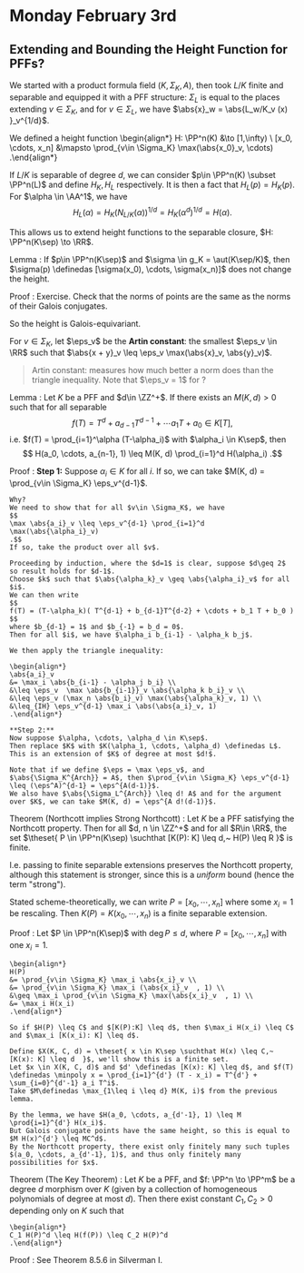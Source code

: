# Monday February 3rd

## Extending and Bounding the Height Function for PFFs?

We started with a product formula field $(K, \Sigma_K, A)$, then took $L/K$ finite and separable and equipped it with a PFF structure:
$\Sigma_L$ is equal to the places extending $v\in \Sigma_K$, and for $v\in \Sigma_L$, we have $\abs{x}_w = \abs{L_w/K_v (x)  }_v^{1/d}$.

We defined a height function 
\begin{align*}
H: \PP^n(K) &\to [1,\infty) \\
[x_0, \cdots, x_n] &\mapsto \prod_{v\in \Sigma_K} \max(\abs{x_0}_v, \cdots)
.\end{align*}

If $L/K$ is separable of degree $d$, we can consider $p\in \PP^n(K) \subset \PP^n(L)$ and define $H_K, H_L$ respectively.
It is then a fact that $H_L(p) = H_K(p)$.
For $\alpha \in \AA^1$, we have 
$$
H_L(\alpha) = H_K(N_{L/K}(\alpha))^{1/d} = H_K(\alpha^d)^{1/d} = H(\alpha)
.$$

This allows us to extend height functions to the separable closure, $H: \PP^n(K\sep) \to \RR$.

Lemma
: If $p\in \PP^n(K\sep)$ and $\sigma \in g_K = \aut(K\sep/K)$, then $\sigma(p) \definedas [\sigma(x_0), \cdots, \sigma(x_n)]$ does not change the height.

Proof
: Exercise.
	Check that the norms of points are the same as the norms of their Galois conjugates.
	
So the height is Galois-equivariant.

For $v\in \Sigma_K$, let $\eps_v$ be the **Artin constant**: the smallest $\eps_v \in \RR$ such that $\abs{x + y}_v \leq \eps_v \max(\abs{x}_v, \abs{y}_v)$.

> Artin constant: measures how much better a norm does than the triangle inequality.
> Note that $\eps_v = 1$ for ?

Lemma
: Let $K$ be a PFF and $d\in \ZZ^+$.
	If there exists an $M(K, d) > 0$ such that for all separable 
	$$
	f(T) = T^d + a_{d-1}T^{d-1} + \cdots a_1 T + a_0 \in K[T]
	,$$ 
	i.e. $f(T) = \prod_{i=1}^\alpha (T-\alpha_i)$ with $\alpha_i \in K\sep$, then 
	$$
	H(a_0, \cdots, a_{n-1}, 1) \leq M(K, d) \prod_{i=1}^d H(\alpha_i)
	.$$

Proof
: **Step 1:**
	Suppose $\alpha_i \in K$ for all $i$.
	If so, we can take $M(K, d) = \prod_{v\in \Sigma_K} \eps_v^{d-1}$.

	Why?
	We need to show that for all $v\in \Sigma_K$, we have 
	$$
	\max \abs{a_i}_v \leq \eps_v^{d-1} \prod_{i=1}^d \max(\abs{\alpha_i}_v)
	.$$
	If so, take the product over all $v$.

	Proceeding by induction, where the $d=1$ is clear, suppose $d\geq 2$ so result holds for $d-1$.
	Choose $k$ such that $\abs{\alpha_k}_v \geq \abs{\alpha_i}_v$ for all $i$.
	We can then write 
	$$
	f(T) = (T-\alpha_k)( T^{d-1} + b_{d-1}T^{d-2} + \cdots + b_1 T + b_0 )
	$$ 
	where $b_{d-1} = 1$ and $b_{-1} = b_d = 0$.
	Then for all $i$, we have $\alpha_i b_{i-1} - \alpha_k b_j$.

	We then apply the triangle inequality:

	\begin{align*}
	\abs{a_i}_v 
	&= \max_i \abs{b_{i-1} - \alpha_j b_i} \\
	&\leq \eps_v  \max \abs{b_{i-1}}_v \abs{\alpha_k b_i}_v \\
	&\leq \eps_v (\max_n \abs{b_i}_v) \max(\abs{\alpha_k}_v, 1) \\
	&\leq_{IH} \eps_v^{d-1} \max_i \abs(\abs{a_i}_v, 1)
	.\end{align*}

	**Step 2:**
	Now suppose $\alpha, \cdots, \alpha_d \in K\sep$.
	Then replace $K$ with $K(\alpha_1, \cdots, \alpha_d) \definedas L$.
	This is an extension of $K$ of degree at most $d!$.

	Note that if we define $\eps = \max \eps_v$, and $\abs{\Sigma_K^{Arch}} = A$, then $\prod_{v\in \Sigma_K} \eps_v^{d-1} \leq (\eps^A)^{d-1} = \eps^{A(d-1)}$.
	We also have $\abs{\Sigma_L^{Arch}} \leq d! A$ and for the argument over $K$, we can take $M(K, d) = \eps^{A d!(d-1)}$.

Theorem (Northcott implies Strong Northcott)
: Let $K$ be a PFF satisfying the Northcott property.
	Then for all $d, n \in \ZZ^+$ and for all $R\in \RR$, the set $\theset{ P \in \PP^n(K\sep) \suchthat [K(P): K] \leq d,~ H(P) \leq R  }$ is finite.

I.e. passing to finite separable extensions preserves the Northcott property, although this statement is stronger, since this is a *uniform* bound (hence the term "strong").

Stated scheme-theoretically, we can write $P = [x_0, \cdots, x_n]$ where some $x_i = 1$ be rescaling.
Then $K(P) = K(x_0, \cdots, x_n)$ is a finite separable extension.

Proof
: Let $P \in \PP^n(K\sep)$ with $\deg P \leq d$, where $P = [x_0, \cdots, x_n]$ with one $x_i = 1$.

	\begin{align*}
	H(P) 
	&= \prod_{v\in \Sigma_K} \max_i \abs{x_i}_v \\
	&= \prod_{v\in \Sigma_K} \max_i (\abs{x_i}_v  , 1) \\
	&\geq \max_i \prod_{v\in \Sigma_K} \max(\abs{x_i}_v  , 1) \\
	&= \max_i H(x_i)
	.\end{align*}

	So if $H(P) \leq C$ and $[K(P):K] \leq d$, then $\max_i H(x_i) \leq C$ and $\max_i [K(x_i): K] \leq d$.

	Define $X(K, C, d) = \theset{ x \in K\sep \suchthat H(x) \leq C,~ [K(x): K] \leq d  }$, we'll show this is a finite set.
	Let $x \in X(K, C, d)$ and $d' \definedas [K(x): K] \leq d$, and $f(T) \definedas \minpoly x = \prod_{i=1}^{d'} (T - x_i) = T^{d'} + \sum_{i=0}^{d'-1} a_i T^i$.
	Take $M\definedas \max_{1\leq i \leq d} M(K, i)$ from the previous lemma.

	By the lemma, we have $H(a_0, \cdots, a_{d'-1}, 1) \leq M \prod{i=1}^{d'} H(x_i)$.
	But Galois conjugate points have the same height, so this is equal to $M H(x)^{d'} \leq MC^d$.
	By the Northcott property, there exist only finitely many such tuples $(a_0, \cdots, a_{d'-1}, 1)$, and thus only finitely many possibilities for $x$.


Theorem (The Key Theorem)
: Let $K$ be a PFF, and $f: \PP^n \to \PP^m$ be a degree $d$ morphism over $K$ (given by a collection of homogeneous polynomials of degree at most $d$).
	Then there exist constant $C_1, C_2 > 0$ depending only on $K$ such that 

	\begin{align*}
	C_1 H(P)^d \leq H(f(P)) \leq C_2 H(P)^d
	.\end{align*}

Proof
: See Theorem 8.5.6 in Silverman I.
